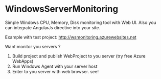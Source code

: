 # WindowsServerMonitoring
Simple Windows CPU, Memory, Disk monitoring tool with Web UI.
Also you can integrate AngularJs directive into your site.

Example with test project: http://wsmonitoring.azurewebsites.net

Want monitor you servers ?

1) Build project and publish WebProject to you server (try free Azure WebApps)
2) Run Windows Agent with your server host
3) Enter to you server with web browser. see!